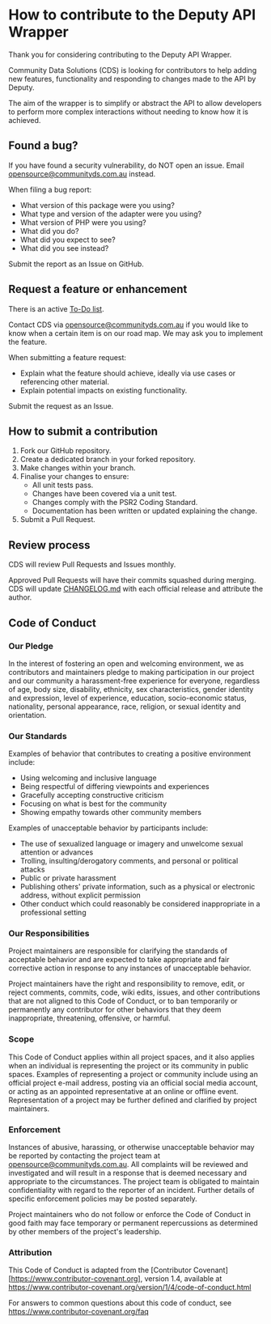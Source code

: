 # How to contribute to the Deputy API Wrapper

Thank you for considering contributing to the Deputy API Wrapper.

Community Data Solutions (CDS) is looking for contributors to help adding new features,
functionality and responding to changes made to the API by Deputy.

The aim of the wrapper is to simplify or abstract the API to allow developers
to perform more complex interactions without needing to know how it is achieved.

## Found a bug?

If you have found a security vulnerability, do NOT open an issue.
Email opensource@communityds.com.au instead.

When filing a bug report:

* What version of this package were you using?
* What type and version of the adapter were you using?
* What version of PHP were you using?
* What did you do?
* What did you expect to see?
* What did you see instead?

Submit the report as an Issue on GitHub.

## Request a feature or enhancement

There is an active [To-Do list](docs/todo.md).

Contact CDS via opensource@communityds.com.au if you would like to know when
a certain item is on our road map. We may ask you to implement the feature.   

When submitting a feature request:

* Explain what the feature should achieve, ideally via use cases or referencing other material.
* Explain potential impacts on existing functionality.

Submit the request as an Issue.

## How to submit a contribution

1. Fork our GitHub repository.
2. Create a dedicated branch in your forked repository.
3. Make changes within your branch.
4. Finalise your changes to ensure:
    * All unit tests pass.
    * Changes have been covered via a unit test.
    * Changes comply with the PSR2 Coding Standard.
    * Documentation has been written or updated explaining the change.
5. Submit a Pull Request. 

## Review process

CDS will review Pull Requests and Issues monthly.

Approved Pull Requests will have their commits squashed during merging.
CDS will update [CHANGELOG.md](CHANGELOG.md) with each official release and attribute the author.

## Code of Conduct

### Our Pledge

In the interest of fostering an open and welcoming environment, we as
contributors and maintainers pledge to making participation in our project and
our community a harassment-free experience for everyone, regardless of age, body
size, disability, ethnicity, sex characteristics, gender identity and expression,
level of experience, education, socio-economic status, nationality, personal
appearance, race, religion, or sexual identity and orientation.

### Our Standards

Examples of behavior that contributes to creating a positive environment
include:

* Using welcoming and inclusive language
* Being respectful of differing viewpoints and experiences
* Gracefully accepting constructive criticism
* Focusing on what is best for the community
* Showing empathy towards other community members

Examples of unacceptable behavior by participants include:

* The use of sexualized language or imagery and unwelcome sexual attention or
  advances
* Trolling, insulting/derogatory comments, and personal or political attacks
* Public or private harassment
* Publishing others' private information, such as a physical or electronic
  address, without explicit permission
* Other conduct which could reasonably be considered inappropriate in a
  professional setting

### Our Responsibilities

Project maintainers are responsible for clarifying the standards of acceptable
behavior and are expected to take appropriate and fair corrective action in
response to any instances of unacceptable behavior.

Project maintainers have the right and responsibility to remove, edit, or
reject comments, commits, code, wiki edits, issues, and other contributions
that are not aligned to this Code of Conduct, or to ban temporarily or
permanently any contributor for other behaviors that they deem inappropriate,
threatening, offensive, or harmful.

### Scope

This Code of Conduct applies within all project spaces, and it also applies when
an individual is representing the project or its community in public spaces.
Examples of representing a project or community include using an official
project e-mail address, posting via an official social media account, or acting
as an appointed representative at an online or offline event. Representation of
a project may be further defined and clarified by project maintainers.

### Enforcement

Instances of abusive, harassing, or otherwise unacceptable behavior may be
reported by contacting the project team at opensource@communityds.com.au. All
complaints will be reviewed and investigated and will result in a response that
is deemed necessary and appropriate to the circumstances. The project team is
obligated to maintain confidentiality with regard to the reporter of an incident.
Further details of specific enforcement policies may be posted separately.

Project maintainers who do not follow or enforce the Code of Conduct in good
faith may face temporary or permanent repercussions as determined by other
members of the project's leadership.

### Attribution

This Code of Conduct is adapted from the [Contributor Covenant][https://www.contributor-covenant.org], version 1.4,
available at https://www.contributor-covenant.org/version/1/4/code-of-conduct.html

For answers to common questions about this code of conduct, see
https://www.contributor-covenant.org/faq

